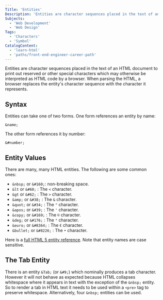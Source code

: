 ```yaml
---
Title: 'Entities'
Description: 'Entities are character sequences placed in the text of an HTML document to print out reserved or other special characters.'
Subjects:
  - 'Web Development'
  - 'Web Design'
Tags:
  - 'Characters'
  - 'Symbol'
CatalogContent:
  - 'learn-html'
  - 'paths/front-end-engineer-career-path'
---
```


Entities are character sequences placed in the text of an HTML document to print out reserved or other special characters which may otherwise be interpreted as HTML code by a browser. When parsing the HTML, a browser replaces the entity's character sequence with the character it represents.

## Syntax

Entities can take one of two forms. One form references an entity by name:

```pseudo
&name;
```

The other form references it by number:

```pseudo
&#number;
```

## Entity Values

There are many, many HTML entities. The following are some common ones:

- `&nbsp;` or `&#160;`: non-breaking space.
- `&lt` or `&#60;` : The `<` character.
- `&gt` or `&#62;` : The `>` character.
- `&amp;` or `&#38;` : The `&` character.
- `&quot;` or `&#34;` : The `"` character.
- `&apos;` or `&#39;` : The `'` character.
- `&copy;` or `&#169;` : The `©` character.
- `&deg;` or `&#176;` : The `°` character.
- `&euro;` or `&#8364;` : The `€` character.
- `&bullet;` or `&#8226;` : The `•` character.

Here is a [full HTML 5 entity reference](https://dev.w3.org/html5/html-author/charref). Note that entity names are case sensitive.

## The Tab Entity

There is an entity `&Tab;` (or `&#9;`) which nominally produces a tab character. However it will not behave as expected because HTML collapses whitespace where it appears in text with the exception of the `&nbsp;` entity. So to render a tab in HTML text it needs to be used within a `<pre>` tag to preserve whitespace. Alternatively, four `&nbsp;` entities can be used.
